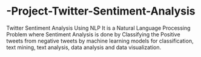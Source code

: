 # -Project-Twitter-Sentiment-Analysis
Twitter Sentiment Analysis Using NLP
It is a Natural Language Processing Problem where Sentiment Analysis is done by Classifying the Positive tweets from negative tweets by machine learning models 
for classification, text mining, text analysis, data analysis and data visualization.
